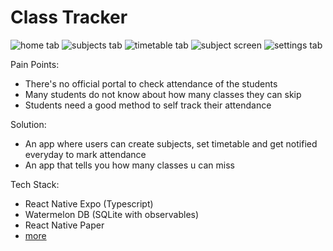 # Class Tracker

![home tab](https://github.com/skndash96/class-rack/blob/main/assets/images/readme-1.jpg?raw=true "Calendar Screen")
![subjects tab](https://github.com/skndash96/class-rack/blob/main/assets/images/readme-2.jpg?raw=true "Subjects Screen")
![timetable tab](https://github.com/skndash96/class-rack/blob/main/assets/images/readme-3.jpg?raw=true "Timetable Screen")
![subject screen](https://github.com/skndash96/class-rack/blob/main/assets/images/readme-4.jpg?raw=true "Subject Screen")
![settings tab](https://github.com/skndash96/class-rack/blob/main/assets/images/readme-5.jpg?raw=true "Settings Screen")

Pain Points:
- There's no official portal to check attendance of the students
- Many students do not know about how many classes they can skip
- Students need a good method to self track their attendance

Solution:
- An app where users can create subjects, set timetable and get notified everyday to mark attendance
- An app that tells you how many classes u can miss

Tech Stack:
- React Native Expo (Typescript)
- Watermelon DB (SQLite with observables)
- React Native Paper
- [more](https://github.com/skndash96/class-rack/tree/main/package.json)
